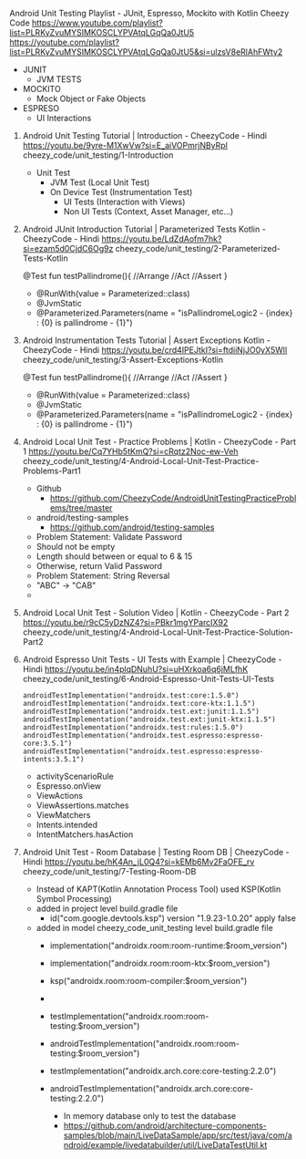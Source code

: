 Android Unit Testing Playlist - JUnit, Espresso, Mockito with Kotlin
Cheezy Code
https://www.youtube.com/playlist?list=PLRKyZvuMYSIMKOSCLYPVAtqLGqQa0JtU5
https://youtube.com/playlist?list=PLRKyZvuMYSIMKOSCLYPVAtqLGqQa0JtU5&si=ulzsV8eRlAhFWty2



   - JUNIT
     - JVM TESTS
   - MOCKITO
     - Mock Object or Fake Objects
   - ESPRESO
     - UI Interactions




1. Android Unit Testing Tutorial | Introduction - CheezyCode - Hindi
   https://youtu.be/9yre-M1XwVw?si=E_aiVOPmrjNByRpI
   cheezy_code/unit_testing/1-Introduction


   - Unit Test
     - JVM Test (Local Unit Test)
     - On Device Test (Instrumentation Test)
       - UI Tests (Interaction with Views)
       - Non UI Tests (Context, Asset Manager, etc...)




 
2. Android JUnit Introduction Tutorial | Parameterized Tests Kotlin - CheezyCode - Hindi
   https://youtu.be/LdZdAofm7hk?si=ezam5d0CjdC6Og9z
   cheezy_code/unit_testing/2-Parameterized-Tests-Kotlin

    
    @Test
    fun testPallindrome(){
        //Arrange
        //Act
        //Assert
    }

    - @RunWith(value = Parameterized::class)
    - @JvmStatic
    - @Parameterized.Parameters(name = "isPallindromeLogic2 - {index} : {0} is pallindrome - {1}")




3. Android Instrumentation Tests Tutorial | Assert Exceptions Kotlin - CheezyCode - Hindi
   https://youtu.be/crd4IPEJtkI?si=ftdiiNjJO0yX5Wll
   cheezy_code/unit_testing/3-Assert-Exceptions-Kotlin


    @Test
    fun testPallindrome(){
        //Arrange
        //Act
        //Assert
    }

    - @RunWith(value = Parameterized::class)
    - @JvmStatic
    - @Parameterized.Parameters(name = "isPallindromeLogic2 - {index} : {0} is pallindrome - {1}")





4. Android Local Unit Test - Practice Problems | Kotlin - CheezyCode - Part 1
    https://youtu.be/Cq7YHb5tKmQ?si=cRqtz2Noc-ew-Veh
    cheezy_code/unit_testing/4-Android-Local-Unit-Test-Practice-Problems-Part1
    
     - Github
       - https://github.com/CheezyCode/AndroidUnitTestingPracticeProblems/tree/master
     - android/testing-samples
       - https://github.com/android/testing-samples

    * Problem Statement: Validate Password
     - Should not be empty
     - Length should between or equal to 6 & 15
     - Otherwise, return Valid Password
    
    * Problem Statement: String Reversal
     - "ABC" -> "CAB"
     - 
5. Android Local Unit Test - Solution Video | Kotlin - CheezyCode - Part 2
   https://youtu.be/r9cC5yDzNZ4?si=PBkr1mgYParcIX92
   cheezy_code/unit_testing/4-Android-Local-Unit-Test-Practice-Solution-Part2


6. Android Espresso Unit Tests - UI Tests with Example | CheezyCode - Hindi
   https://youtu.be/in4plqDNuhU?si=uHXrkoa6q6jMLfhK
   cheezy_code/unit_testing/6-Android-Espresso-Unit-Tests-UI-Tests

       androidTestImplementation("androidx.test:core:1.5.0")
       androidTestImplementation("androidx.text:core-ktx:1.1.5")
       androidTestImplementation("androidx.test.ext:junit:1.1.5")
       androidTestImplementation("androidx.test.ext:junit-ktx:1.1.5")
       androidTestImplementation("androidx.test:rules:1.5.0")
       androidTestImplementation("androidx.test.espresso:espresso-core:3.5.1")
       androidTestImplementation("androidx.test.espresso:espresso-intents:3.5.1")

    - activityScenarioRule
    - Espresso.onView
    - ViewActions
    - ViewAssertions.matches
    - ViewMatchers
    - Intents.intended
    - IntentMatchers.hasAction

7. Android Unit Test - Room Database | Testing Room DB | CheezyCode - Hindi
   https://youtu.be/hK4An_jL0Q4?si=kEMb6Mv2FaOFE_rv
   cheezy_code/unit_testing/7-Testing-Room-DB

   - Instead of KAPT(Kotlin Annotation Process Tool) used KSP(Kotlin Symbol Processing)
   - added in project level build.gradle file
     - id("com.google.devtools.ksp") version "1.9.23-1.0.20" apply false
   - added in model cheezy_code_unit_testing level build.gradle file
     - implementation("androidx.room:room-runtime:$room_version")
     - implementation("androidx.room:room-ktx:$room_version")
     - ksp("androidx.room:room-compiler:$room_version")
     - 
     - testImplementation("androidx.room:room-testing:$room_version")
     - androidTestImplementation("androidx.room:room-testing:$room_version")
     - testImplementation("androidx.arch.core:core-testing:2.2.0")
     - androidTestImplementation("androidx.arch.core:core-testing:2.2.0")

        - In memory database only to test the database
        - https://github.com/android/architecture-components-samples/blob/main/LiveDataSample/app/src/test/java/com/android/example/livedatabuilder/util/LiveDataTestUtil.kt